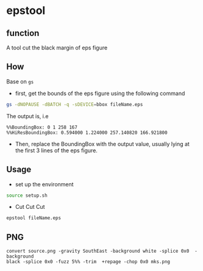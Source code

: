 # epstool

## function

A tool cut the black margin of eps figure
## How

Base on `gs`
* first, get the bounds of the eps figure using the following command
```bash
gs -dNOPAUSE -dBATCH -q -sDEVICE=bbox fileName.eps 
```
The output is, i.e 
```
%%BoundingBox: 0 1 258 167
%%HiResBoundingBox: 0.594000 1.224000 257.140820 166.921800 
```
* Then, replace the BoundingBox with the output value, usually lying at the first
3 lines of the eps figure.

## Usage
* set up the environment
```bash
source setup.sh
```
* Cut Cut Cut
```bash
epstool fileName.eps
```

## PNG 
```
convert source.png -gravity SouthEast -background white -splice 0x0  -background
black -splice 0x0 -fuzz 5%% -trim  +repage -chop 0x0 mks.png
``` 
